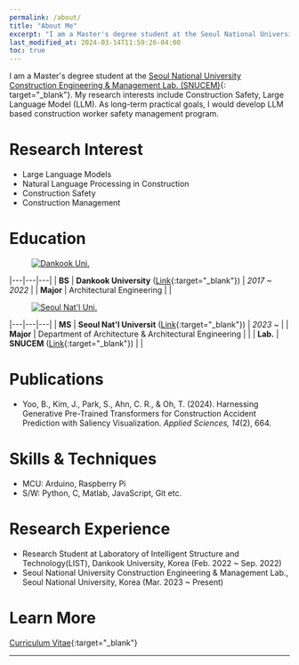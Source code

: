 ```yaml
---
permalink: /about/
title: "About Me"
excerpt: "I am a Master's degree student at the Seoul National University Construction Engineering & Management Lab. (SNUCEM)."
last_modified_at: 2024-03-14T11:59:26-04:00
toc: true
---
```


I am a Master's degree student at the [Seoul National University Construction Engineering & Management Lab. (SNUCEM)](https://cem.snu.ac.kr/){: target="_blank"}. 
My research interests include Construction Safety, Large Language Model (LLM). 
As long-term practical goals, I would develop LLM based construction worker safety management program. 

# Research Interest

- Large Language Models
- Natural Language Processing in Construction
- Construction Safety
- Construction Management

# Education

<figure style="width: 150px" class="align-left">
    <a href="https://www.dankook.ac.kr" target="_blank">
        <img src="https://i.namu.wiki/i/rTezP-UvxZ130qXAOriZnbn2B5rqAgnpBlJQbkqxtpU0P4u085WtFimJzZUdbreF4A7VRdGb-Hzfzjnq1-9YPMwWEBY_c6tCNBJby2jFPEGS5lG5KQvE5GGlPG8zVzYwyJ_16zc99z8GxRMBsjVw6A.svg" alt="Dankook Uni.">
    </a>
</figure> 


|---|---|---|
| **BS** | **Dankook University** ([Link](https://dankook.ac.kr){:target="_blank"}) | *2017 ~ 2022* |
| **Major** | Architectural Engineering | |

<figure style="width: 150px" class="align-left">
    <a href="https://www.snu.ac.kr" target="_blank">
        <img src="https://i.namu.wiki/i/BgKMmA6D0yf1gaQeJqEilKEucNLga1mePZ9-1F2jGPFVRhJ-jGXHBHFykn89FZmI0Q5aNDwG_UPQx6186Ilohg.svg" alt="Seoul Nat'l Uni.">
    </a>
</figure> 

|---|---|---|
| **MS** | **Seoul Nat'l Universit** ([Link](https://snu.ac.kr){:target="_blank"}) | *2023 ~* |
| **Major** | Department of Architecture & Architectural Engineering | |
| **Lab.** | **SNUCEM** ([Link](https://cem.snu.ac.kr/){:target="_blank"}) | |

# Publications

- Yoo, B., Kim, J., Park, S., Ahn, C. R., & Oh, T. (2024). Harnessing Generative Pre-Trained Transformers for Construction Accident Prediction with Saliency Visualization. *Applied Sciences, 14*(2), 664.

# Skills & Techniques

- MCU: Arduino, Raspberry Pi
- S/W: Python, C, Matlab, JavaScript, Git etc.

# Research Experience

- Research Student at Laboratory of Intelligent Structure and Technology(LIST), Dankook University, Korea (Feb. 2022 ~ Sep. 2022)
- Seoul National University Construction Engineering & Management Lab., Seoul National University, Korea (Mar. 2023 ~ Present)

# Learn More

[Curriculum Vitae](https://docs.google.com/document/d/1xMlR_X3EoKSymeJDFh1Qj6kzUgDlIkfkVsgbSaHWRe0/edit?usp=sharing){:target="_blank"}

---
